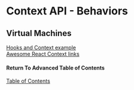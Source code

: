 # Context API - Behaviors

## Virtual Machines

[Hooks and Context example](https://medium.com/swlh/snackbars-in-react-an-exercise-in-hooks-and-context-299b43fd2a2b)<br>
[Awesome React Context links](https://github.com/diegohaz/awesome-react-context)<br>

#### Return To Advanced Table of Contents
[Table of Contents](https://github.com/TraceDugar/reading-notes/blob/main/401/toc.md)<br>
